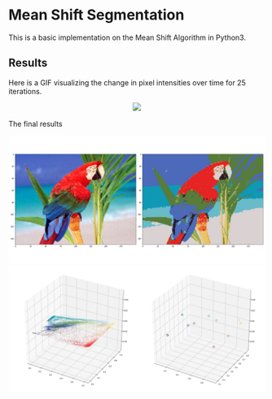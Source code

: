 # Mean Shift Segmentation

This is a basic implementation on the Mean Shift Algorithm in Python3.

## Results

Here is a GIF visualizing the change in pixel intensities over time for 25 iterations.
<div align='center'>
  <img src='imgs/movie.gif' width="400">
</div>

The final results

<div align='center'>
  <img src='imgs/a.jpg' width="800">
  <img src='imgs/b.jpg' width="800">
</div>